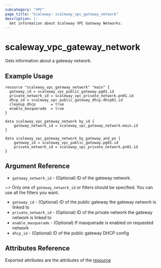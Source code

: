 ```yaml
---
subcategory: "VPC"
page_title: "Scaleway: scaleway_vpc_gateway_network"
description: |-
  Get information about Scaleway VPC Gateway Networks.
---
```


# scaleway_vpc_gateway_network

Gets information about a gateway network.

## Example Usage

```hcl
resource "scaleway_vpc_gateway_network" "main" {
  gateway_id = scaleway_vpc_public_gateway.pg01.id
  private_network_id = scaleway_vpc_private_network.pn01.id
  dhcp_id = scaleway_vpc_public_gateway_dhcp.dhcp01.id
  cleanup_dhcp       = true
  enable_masquerade  = true
}

data scaleway_vpc_gateway_network by_id {
    gateway_network_id = scaleway_vpc_gateway_network.main.id
}

data scaleway_vpc_gateway_network by_gateway_and_pn {
    gateway_id = scaleway_vpc_public_gateway.pg01.id
    private_network_id = scaleway_vpc_private_network.pn01.id
}
```

## Argument Reference

* `gateway_network_id` - (Optional) ID of the gateway network.

~> Only one of `gateway_network_id` or filters should be specified. You can use all the filters you want.

* `gateway_id` - (Optional) ID of the public gateway the gateway network is linked to
* `private_network_id` - (Optional) ID of the private network the gateway network is linked to
* `enable_masquerade` - (Optional) If masquerade is enabled on requested network
* `dhcp_id` - (Optional) ID of the public gateway DHCP config

## Attributes Reference

Exported attributes are the attributes of the [resource](../resources/vpc_gateway_network.md)
